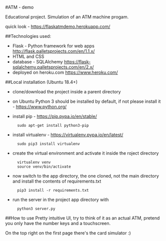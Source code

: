 #ATM - demo

Educational project. Simulation of an ATM machine progam.

quick look - https://flaskatmdemo.herokuapp.com/

##Technologies used:
- Flask - Python framework for web apps http://flask.palletsprojects.com/en/1.1.x/
- HTML and CSS
- database - SQLAlchemy https://flask-sqlalchemy.palletsprojects.com/en/2.x/
- deployed on heroku.com https://www.heroku.com/

##Local installation (Ubuntu 18.4+)
- clone/download the project inside a parent directory
- on Ubuntu Python 3 should be installed by default, if not
please install it - https://www.python.org/
- install pip - https://pip.pypa.io/en/stable/

        sudo apt-get install python3-pip

- install virtualenv - https://virtualenv.pypa.io/en/latest/

        sudo pip3 install virtualenv
        
- create the virtual environment and activate it inside the roject directory

        virtualenv venv
        source venv/bin/activate
        
- now switch to the app directory, the one cloned, not the main directory and install the 
contents of requirements.txt

        pip3 install -r requirements.txt
        
- run the server in the project app directory with 

        python3 server.py
        
##How to use
Pretty intuitive UI, try to think of it as an actual ATM, pretend you only have the number keys and a 
touchscreen.

On the top right on the first page there's the card simulator :)

